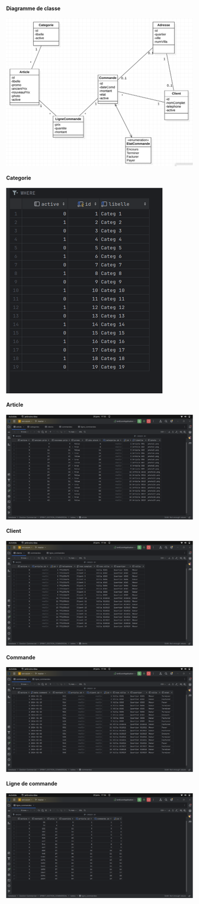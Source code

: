 #### Diagramme de classe
<img src="./images/diagramme.png" alt="Diagramme de classe"/>

#### Categorie
<img src="./images/categ.png" alt="Categorie"/>

#### Article
<img src="./images/article.png" alt="Article"/>

#### Client
<img src="./images/client.png" alt="Client"/>

#### Commande
<img src="./images/commande.png" alt="Commande"/>

#### Ligne de commande
<img src="./images/ligneCommande.png" alt="ligne Commande"/>
